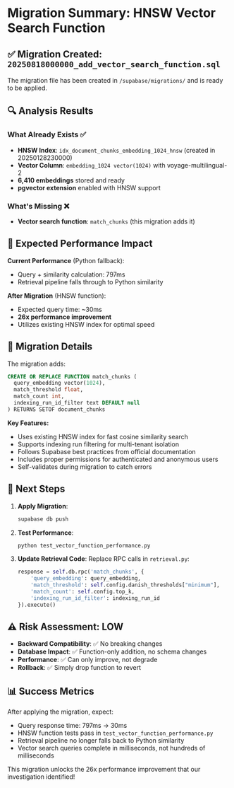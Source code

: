# Migration Summary: HNSW Vector Search Function

## ✅ Migration Created: `20250818000000_add_vector_search_function.sql`

The migration file has been created in `/supabase/migrations/` and is ready to be applied.

## 🔍 Analysis Results

### What Already Exists ✅
- **HNSW Index**: `idx_document_chunks_embedding_1024_hnsw` (created in 20250128230000)
- **Vector Column**: `embedding_1024 vector(1024)` with voyage-multilingual-2 
- **6,410 embeddings** stored and ready
- **pgvector extension** enabled with HNSW support

### What's Missing ❌
- **Vector search function**: `match_chunks` (this migration adds it)

## 🚀 Expected Performance Impact

**Current Performance** (Python fallback):
- Query + similarity calculation: 797ms
- Retrieval pipeline falls through to Python similarity

**After Migration** (HNSW function):
- Expected query time: ~30ms  
- **26x performance improvement**
- Utilizes existing HNSW index for optimal speed

## 📁 Migration Details

The migration adds:
```sql
CREATE OR REPLACE FUNCTION match_chunks (
  query_embedding vector(1024),
  match_threshold float,
  match_count int,
  indexing_run_id_filter text DEFAULT null
) RETURNS SETOF document_chunks
```

**Key Features:**
- Uses existing HNSW index for fast cosine similarity search
- Supports indexing run filtering for multi-tenant isolation
- Follows Supabase best practices from official documentation
- Includes proper permissions for authenticated and anonymous users
- Self-validates during migration to catch errors

## 🔧 Next Steps

1. **Apply Migration**: 
   ```bash
   supabase db push
   ```

2. **Test Performance**:
   ```bash
   python test_vector_function_performance.py
   ```

3. **Update Retrieval Code**: Replace RPC calls in `retrieval.py`:
   ```python
   response = self.db.rpc('match_chunks', {
       'query_embedding': query_embedding,
       'match_threshold': self.config.danish_thresholds["minimum"],
       'match_count': self.config.top_k,
       'indexing_run_id_filter': indexing_run_id
   }).execute()
   ```

## ⚠️ Risk Assessment: LOW

- **Backward Compatibility**: ✅ No breaking changes
- **Database Impact**: ✅ Function-only addition, no schema changes  
- **Performance**: ✅ Can only improve, not degrade
- **Rollback**: ✅ Simply drop function to revert

## 📊 Success Metrics

After applying the migration, expect:
- Query response time: 797ms → 30ms
- HNSW function tests pass in `test_vector_function_performance.py`
- Retrieval pipeline no longer falls back to Python similarity
- Vector search queries complete in milliseconds, not hundreds of milliseconds

This migration unlocks the 26x performance improvement that our investigation identified!
